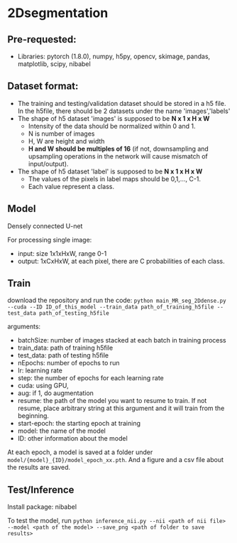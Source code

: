 # 2Dsegmentation

## Pre-requested:
- Libraries: pytorch (1.8.0), numpy, h5py, opencv, skimage, pandas, matplotlib, scipy, nibabel


## Dataset format:
- The training and testing/validation dataset should be stored in a h5 file. In the h5file, there should be 2 datasets under the name 'images','labels'
- The shape of h5 dataset 'images' is supposed to be **N x 1 x H x W**
  - Intensity of the data should be normalized within 0 and 1. 
  - N is number of images
  - H, W are height and width
  - **H and W should be multiples of 16** (if not, downsampling and upsampling operations in the network will cause mismatch of input/output).
- The shape of h5 dataset 'label' is supposed to be **N x 1 x H x W**
  - The values of the pixels in label maps should be 0,1,..., C-1.
  - Each value represent a class.

## Model
Densely connected U-net

For processing single image:
- input: size 1x1xHxW, range 0-1
- output: 1xCxHxW, at each pixel, there are C probabilities of each class.

## Train
download the repository and run the code:
`python main_MR_seg_2Ddense.py --cuda --ID ID_of_this_model --train_data path_of_training_h5file --test_data path_of_testing_h5file`

arguments:
- batchSize: number of images stacked at each batch in training process
- train_data: path of training h5file
- test_data: path of testing h5file
- nEpochs: number of epochs to run
- lr: learning rate
- step: the number of epochs for each learning rate
- cuda: using GPU, 
- aug: if 1, do augmentation
- resume: the path of the model you want to resume to train. If not resume, place arbitrary string at this argument and it will train from the beginning.
- start-epoch: the starting epoch at training
- model: the name of the model
- ID: other information about the model

At each epoch, a model is saved at a folder under `model/{model}_{ID}/model_epoch_xx.pth`. And a figure and a csv file about the results are saved.

## Test/Inference
Install package: nibabel

To test the model, run 
`python inference_nii.py --nii <path of nii file> --model <path of the model> --save_png <path of folder to save results>`
